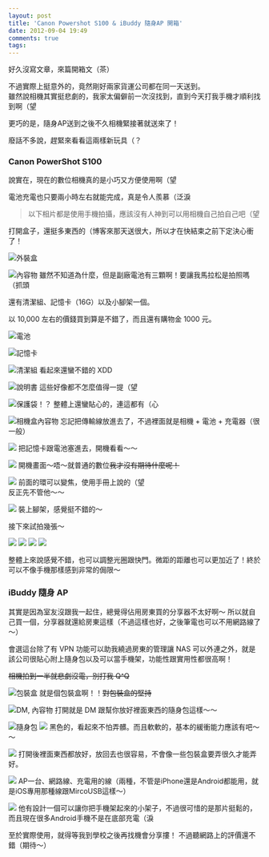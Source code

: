 ```yaml
---
layout: post
title: 'Canon Powershot S100 & iBuddy 隨身AP 開箱'
date: 2012-09-04 19:49
comments: true
tags: 
---
```



好久沒寫文章，來篇開箱文（茶）

不過實際上挺意外的，竟然剛好兩家貨運公司都在同一天送到。<br />
雖然說相機其實挺悲劇的，我家太偏僻前一次沒找到，直到今天打我手機才順利找到啊（望

更巧的是，隨身AP送到之後不久相機緊接著就送來了！

廢話不多說，趕緊來看看這兩樣新玩具（？

<!--more-->

### Canon PowerShot S100

說實在，現在的數位相機真的是小巧又方便使用啊（望

電池充電也只要兩小時左右就能完成，真是令人羨慕（泛淚

> 以下相片都是使用手機拍攝，應該沒有人神到可以用相機自己拍自己吧（望

打開盒子，還挺多東西的（博客來那天送很大，所以才在快結束之前下定決心衝了！

![外裝盒](https://www.dropbox.com/s/27vn6ihuseay8bk/2012-09-04%2014.52.29.jpg?dl=1)

![內容物](https://www.dropbox.com/s/7pmwk4jgyhq8j15/2012-09-04%2014.53.27.jpg?dl=1)
雖然不知道為什麼，但是副廠電池有三顆啊！要讓我馬拉松是拍照嗎（抓頭

還有清潔組、記憶卡（16G）以及小腳架一個。

以 10,000 左右的價錢買到算是不錯了，而且還有購物金 1000 元。

![電池](https://www.dropbox.com/s/wqyiyjf4749e2sq/2012-09-04%2014.53.59.jpg?dl=1)

![記憶卡](https://www.dropbox.com/s/zzw2pam5jygsr56/2012-09-04%2014.54.39.jpg?dl=1)

![清潔組](https://www.dropbox.com/s/53y0qc2quvzq48n/2012-09-04%2014.56.43.jpg?dl=1)
看起來還蠻不錯的 XDD

![說明書](https://www.dropbox.com/s/z9shm9vwjs5v11t/2012-09-04%2014.57.49.jpg?dl=1)
這些好像都不怎麼值得一提（望

![保護袋！？](https://www.dropbox.com/s/vefqnwg5ecz2syn/2012-09-04%2014.57.59.jpg?dl=1)
整體上還蠻貼心的，連這都有（心

![相機盒內容物](https://www.dropbox.com/s/2aa8tzyjlvx562i/2012-09-04%2015.00.15.jpg?dl=1)
忘記把傳輸線放進去了，不過裡面就是相機 + 電池 + 充電器（很一般）

![](https://www.dropbox.com/s/tk9jzv7f75f2p4n/2012-09-04%2015.04.43.jpg?dl=1)
把記憶卡跟電池塞進去，開機看看～～

![](https://www.dropbox.com/s/6l75mz25uslyxs1/2012-09-04%2015.07.01.jpg?dl=1)
開機畫面～唔～就普通的數位<del>我才沒有期待什麼呢！</del>

![](https://www.dropbox.com/s/58ktxjli0s6aevx/2012-09-04%2015.07.24.jpg?dl=1)
前面的環可以變焦，使用手冊上說的（望<br />
反正先不管他～～

![](https://www.dropbox.com/s/x6xms9dqytvrnsp/2012-09-04%2015.08.47.jpg?dl=1)
裝上腳架，感覺挺不錯的～

接下來試拍幾張～

![](https://www.dropbox.com/s/7ttlmtkmhutnszt/2012-09-04%2015.13.53.jpg?dl=1)
![](https://www.dropbox.com/s/gtbzs65pp09a6pd/2012-09-04%2015.14.23.jpg?dl=1)
![](https://www.dropbox.com/s/b4s68bh87oyyvdk/2012-09-04%2015.14.32.jpg?dl=1)
![](https://www.dropbox.com/s/zrnwse2mzqw3ick/2012-09-04%2015.18.39.jpg?dl=1)

整體上來說感覺不錯，也可以調整光圈跟快門。微距的距離也可以更加近了！終於可以不像手機那樣感到非常的侷限～

### iBuddy 隨身 AP

其實是因為室友沒跟我一起住，總覺得佔用房東買的分享器不太好啊～
所以就自己買一個，分享器就還給房東這樣（不過這樣也好，之後筆電也可以不用網路線了～）

會選這台除了有 VPN 功能可以助我繞過房東的管理讓 NAS 可以外連之外，就是該公司很貼心附上隨身包以及可以當手機架，功能性跟實用性都很高啊！

<del>相機拍到一半就悲劇沒電，別打我 Q^Q</del>

![包裝盒](https://www.dropbox.com/s/6po1nu9yc8rd5fn/2012-09-04%2015.28.16.jpg?dl=1)
就是個包裝盒啊！！<del>對包裝盒的堅持</del>

![DM, 內容物](https://www.dropbox.com/s/kbqdw98tj33lziy/2012-09-04%2015.29.13.jpg?dl=1)
打開就是 DM 跟幫你放好裡面東西的隨身包這樣～～

![隨身包](https://www.dropbox.com/s/776ucu7bl8x1gwf/2012-09-04%2015.29.55.jpg?dl=1)
![](https://www.dropbox.com/s/kr2rzs4mf5s6f2a/2012-09-04%2015.30.05.jpg?dl=1)
黑色的，看起來不怕弄髒。而且軟軟的，基本的緩衝能力應該有吧～～

![](https://www.dropbox.com/s/5t13wbrblb0k47r/2012-09-04%2015.30.32.jpg?dl=1)
打開後裡面東西都放好，放回去也很容易，不會像一些包裝盒要弄很久才能弄好。

![](https://www.dropbox.com/s/w29qvja2kl8g32o/2012-09-04%2015.33.07.jpg?dl=1)
AP一台、網路線、充電用的線（兩種，不管是iPhone還是Android都能用，就是iOS專用那種線跟MircoUSB這樣～）

![](https://www.dropbox.com/s/56m7qz3dyngo5s7/2012-09-04%2015.33.42.jpg?dl=1)
他有設計一個可以讓你把手機架起來的小架子，不過很可惜的是那片挺鬆的，而且現在很多Android手機不是在底部充電（淚

至於實際使用，就得等我到學校之後再找機會分享摟！
不過聽網路上的評價還不錯（期待～）
